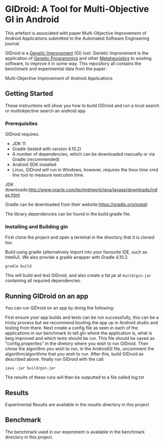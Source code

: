 
# GIDroid: A Tool for Multi-Objective GI in Android

This artefact is associated with paper Multi-Objective Improvement of Android Applications submitted to the 
Automated Software Engineering journal.

GIDroid is a [Genetic Improvement](https://en.wikipedia.org/wiki/Genetic_improvement_(computer_science)) (GI) tool. Genetic Improvement is the application of [Genetic Programming](https://en.wikipedia.org/wiki/Genetic_programming) and other [Metaheuristics](https://en.wikipedia.org/wiki/Metaheuristic) to existing software, to improve it in some way.
This repository all contains the benchmark and experimental data from the paper:

Multi-Objective Improvement of Android Applications

## Getting Started

These instructions will show you how to build GIDroid and run a local search or multiobjective search an android app.

### Prerequisites

GIDroid requires:

* JDK 11  
* Gradle (tested with version 4.10.2)
* A number of dependencies, which can be downloaded manually or via Gradle (recommended)
* Android SDK installed
* Linux, GIDroid will run in Windows, however, requires the linux time cmd line tool to measure execution time.

JDK downloads:<http://www.oracle.com/technetwork/java/javase/downloads/index.html>

Gradle can be downloaded from their website:<https://gradle.org/install>

The library dependencies can be found in the build.gradle file.

### Installing and Building gin


First clone the project and open a terminal in the directory that it is cloned too.

Build using gradle (alternatively import into your favourite IDE, such as IntelliJ). We also provide a gradle wrapper with Gradle 4.10.2.

```
gradle build
```

This will build and test GIDroid, and also create a fat jar at `build/gin.jar` containing all required dependencies.


## Running GIDroid on an app

You can run GIDroid on an app by doing the following:

First ensure your app builds and tests can be run successfully, this can be a tricky process but we recommend booting the app up in Android studio and testing from there.
Next create a config file as seen in each of the applications in our benchmark to tell gin where the application is, what is beig improved and which tests should be run.
This file should be saved as "config.properties" in the diretory where you wish to run GIDroid.
Then chose the algorithm you wish to run, in the AndroidGI file, uncomment the algorithm/algorithms that you wish to run. 
After this, build GIDroid  as described above. 
finally run GIDroid with the call:

```
java -jar build/gin.jar 
```

The results of these runs will then be outputted to a file called log.txt


## Results

Experimental Results are available in the results directory in this project

## Benchmark

The benchmark used in our experiment is available in the benchmark directory in this project.
